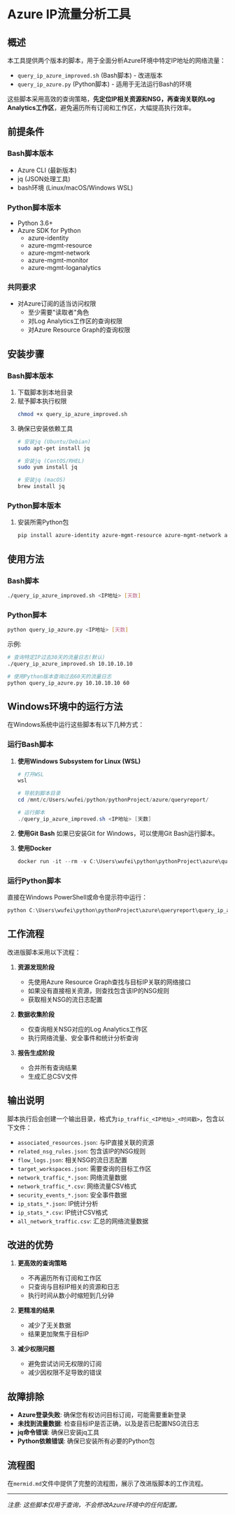 # Azure IP流量分析工具

## 概述
本工具提供两个版本的脚本，用于全面分析Azure环境中特定IP地址的网络流量：
- `query_ip_azure_improved.sh` (Bash脚本) - 改进版本
- `query_ip_azure.py` (Python脚本) - 适用于无法运行Bash的环境

这些脚本采用高效的查询策略，**先定位IP相关资源和NSG，再查询关联的Log Analytics工作区**，避免遍历所有订阅和工作区，大幅提高执行效率。

## 前提条件
### Bash脚本版本
- Azure CLI (最新版本)
- jq (JSON处理工具)
- bash环境 (Linux/macOS/Windows WSL)

### Python脚本版本
- Python 3.6+
- Azure SDK for Python
  - azure-identity
  - azure-mgmt-resource
  - azure-mgmt-network
  - azure-mgmt-monitor
  - azure-mgmt-loganalytics

### 共同要求
- 对Azure订阅的适当访问权限
  - 至少需要"读取者"角色
  - 对Log Analytics工作区的查询权限
  - 对Azure Resource Graph的查询权限

## 安装步骤
### Bash脚本版本
1. 下载脚本到本地目录
2. 赋予脚本执行权限
   ```bash
   chmod +x query_ip_azure_improved.sh
   ```
3. 确保已安装依赖工具
   ```bash
   # 安装jq (Ubuntu/Debian)
   sudo apt-get install jq
   
   # 安装jq (CentOS/RHEL)
   sudo yum install jq
   
   # 安装jq (macOS)
   brew install jq
   ```

### Python脚本版本
1. 安装所需Python包
   ```bash
   pip install azure-identity azure-mgmt-resource azure-mgmt-network azure-mgmt-monitor azure-mgmt-loganalytics
   ```

## 使用方法
### Bash脚本
```bash
./query_ip_azure_improved.sh <IP地址> [天数]
```

### Python脚本
```bash
python query_ip_azure.py <IP地址> [天数]
```

示例:
```bash
# 查询特定IP过去30天的流量日志(默认)
./query_ip_azure_improved.sh 10.10.10.10

# 使用Python版本查询过去60天的流量日志
python query_ip_azure.py 10.10.10.10 60
```

## Windows环境中的运行方法
在Windows系统中运行这些脚本有以下几种方式：

### 运行Bash脚本
1. **使用Windows Subsystem for Linux (WSL)**
   ```powershell
   # 打开WSL
   wsl
   
   # 导航到脚本目录
   cd /mnt/c/Users/wufei/python/pythonProject/azure/queryreport/
   
   # 运行脚本
   ./query_ip_azure_improved.sh <IP地址> [天数]
   ```

2. **使用Git Bash**
   如果已安装Git for Windows，可以使用Git Bash运行脚本。

3. **使用Docker**
   ```powershell
   docker run -it --rm -v C:\Users\wufei\python\pythonProject\azure\queryreport:/data ubuntu:latest bash -c "apt update && apt install -y jq curl && curl -sL https://aka.ms/InstallAzureCLIDeb | bash && cd /data && chmod +x query_ip_azure_improved.sh && ./query_ip_azure_improved.sh <IP地址> [天数]"
   ```

### 运行Python脚本
直接在Windows PowerShell或命令提示符中运行：
```powershell
python C:\Users\wufei\python\pythonProject\azure\queryreport\query_ip_azure.py <IP地址> [天数]
```

## 工作流程
改进版脚本采用以下流程：

1. **资源发现阶段**
   - 先使用Azure Resource Graph查找与目标IP关联的网络接口
   - 如果没有直接相关资源，则查找包含该IP的NSG规则
   - 获取相关NSG的流日志配置

2. **数据收集阶段**
   - 仅查询相关NSG对应的Log Analytics工作区
   - 执行网络流量、安全事件和统计分析查询

3. **报告生成阶段**
   - 合并所有查询结果
   - 生成汇总CSV文件

## 输出说明
脚本执行后会创建一个输出目录，格式为`ip_traffic_<IP地址>_<时间戳>`，包含以下文件：

- `associated_resources.json`: 与IP直接关联的资源
- `related_nsg_rules.json`: 包含该IP的NSG规则
- `flow_logs.json`: 相关NSG的流日志配置
- `target_workspaces.json`: 需要查询的目标工作区
- `network_traffic_*.json`: 网络流量数据
- `network_traffic_*.csv`: 网络流量CSV格式
- `security_events_*.json`: 安全事件数据
- `ip_stats_*.json`: IP统计分析
- `ip_stats_*.csv`: IP统计CSV格式
- `all_network_traffic.csv`: 汇总的网络流量数据

## 改进的优势
1. **更高效的查询策略**
   - 不再遍历所有订阅和工作区
   - 只查询与目标IP相关的资源和日志
   - 执行时间从数小时缩短到几分钟

2. **更精准的结果**
   - 减少了无关数据
   - 结果更加聚焦于目标IP

3. **减少权限问题**
   - 避免尝试访问无权限的订阅
   - 减少因权限不足导致的错误

## 故障排除
- **Azure登录失败**: 确保您有权访问目标订阅，可能需要重新登录
- **未找到流量数据**: 检查目标IP是否正确，以及是否已配置NSG流日志
- **jq命令错误**: 确保已安装jq工具
- **Python依赖错误**: 确保已安装所有必要的Python包

## 流程图
在`mermid.md`文件中提供了完整的流程图，展示了改进版脚本的工作流程。

---

*注意: 这些脚本仅用于查询，不会修改Azure环境中的任何配置。*